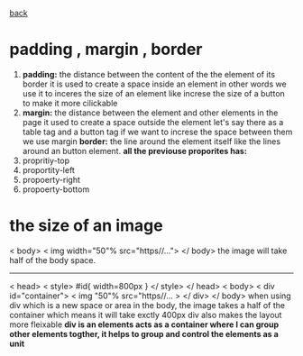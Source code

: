 [back](../README.md)
# padding , margin , border
1. **padding:**  the distance between the content of the the element of its border
it is used to create a space inside an element in other words we use it to inceres the size of an element like increse the size of a button to make it more cilickable
2. **margin:** the distance between the element and other elements in the page 
it used to create a space outside the element
let's say there as a table tag and a button tag if we want to increse the space between them we use margin
**border:** the line around the element itself like the lines around an button element.
**all the previouse proporites has:**
1. propritiy-top
2. proportity-left
3. propoerty-right
4. propoerty-bottom
# the size of an image
< body>
< img width="50"% src="https//...">
</ body>
the image will take half of the body space.
__________________________________________________
< head>
< style>
#id{
    width=800px
}
</ style>
</ head>
< body>
< div id="container">
< img "50"% src="https//... >
</ div>
</ body>
when using div which is a new space or area in the body, the image takes a half of the container which means it will take exctly 400px
div also makes the layout more fleixable 
**div is an elements acts as a container where I can group other elements togther, it helps to group and control the elements as a unit**
